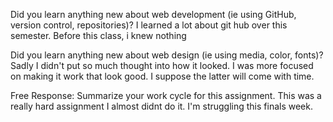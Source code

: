 Did you learn anything new about web development (ie using GitHub, version control, repositories)?
  I learned a lot about git hub over this semester. Before this class, i knew nothing

Did you learn anything new about web design (ie using media, color, fonts)?
Sadly I didn't put so much thought into how it looked. I was more focused on making it work that look good. I suppose the latter will come with time.

Free Response: Summarize your work cycle for this assignment.
  This was a really hard assignment I almost didnt do it. I'm struggling this finals week.

